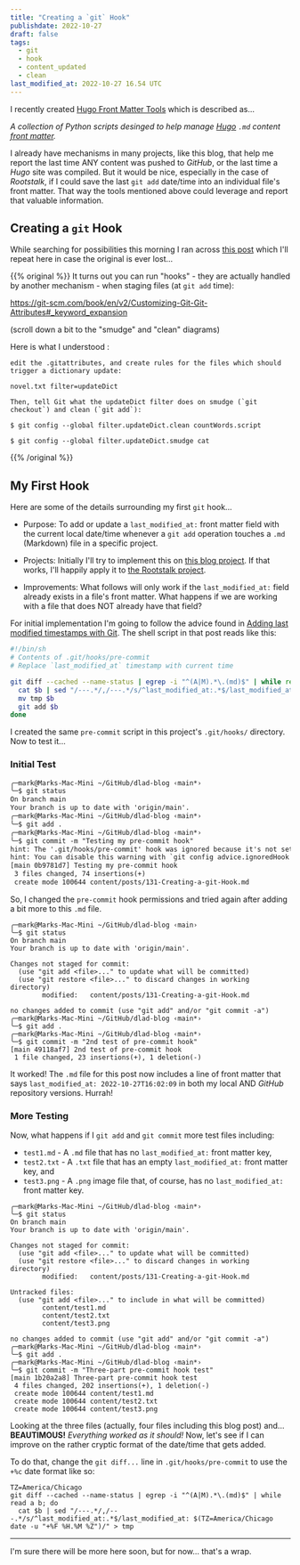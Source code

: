 ```yaml
---
title: "Creating a `git` Hook"
publishdate: 2022-10-27
draft: false
tags:
  - git
  - hook
  - content_updated
  - clean
last_modified_at: 2022-10-27 16.54 UTC
---
```


I recently created [Hugo Front Matter Tools](https://github.com/Digital-Grinnell/hugo-front-matter-tools) which is described as...

_A collection of Python scripts desinged to help manage [Hugo](https://gohugo.io) `.md` content [front matter](https://gohugo.io/content-management/front-matter/)._

I already have mechanisms in many projects, like this blog, that help me report the last time ANY content was pushed to _GitHub_, or the last time a _Hugo_ site was compiled.  But it would be nice, especially in the case of _Rootstalk_, if I could save the last `git add` date/time into an individual file's front matter.  That way the tools mentioned above could leverage and report that valuable information.

## Creating a `git` Hook

While searching for possibilities this morning I ran across [this post](https://stackoverflow.com/a/17360528) which I'll repeat here in case the original is ever lost...

{{% original %}}
It turns out you can run "hooks" - they are actually handled by another mechanism - when staging files (at `git add` time):

https://git-scm.com/book/en/v2/Customizing-Git-Git-Attributes#_keyword_expansion

(scroll down a bit to the "smudge" and "clean" diagrams)

Here is what I understood :

    edit the .gitattributes, and create rules for the files which should trigger a dictionary update:

    novel.txt filter=updateDict

    Then, tell Git what the updateDict filter does on smudge (`git checkout`) and clean (`git add`):

    $ git config --global filter.updateDict.clean countWords.script

    $ git config --global filter.updateDict.smudge cat

{{% /original %}}

## My First Hook

Here are some of the details surrounding my first `git` hook...

- Purpose: To add or update a `last_modified_at:` front matter field with the current local date/time whenever a `git add` operation touches a `.md` (Markdown) file in a specific project.

- Projects: Initially I'll try to implement this on [this blog project](https://github.com/Digital-Grinnell/dlad-blog).  If that works, I'll happily apply it to [the Rootstalk project](https://github.com/Digital-Grinnell/rootstalk).

- Improvements: What follows will only work if the `last_modified_at:` field already exists in a file's front matter.  What happens if we are working with a file that does NOT already have that field?

For initial implementation I'm going to follow the advice found in [Adding last modified timestamps with Git](https://mademistakes.com/notes/adding-last-modified-timestamps-with-git/).  The shell script in that post reads like this:

```sh
#!/bin/sh
# Contents of .git/hooks/pre-commit
# Replace `last_modified_at` timestamp with current time

git diff --cached --name-status | egrep -i "^(A|M).*\.(md)$" | while read a b; do
  cat $b | sed "/---.*/,/---.*/s/^last_modified_at:.*$/last_modified_at: $(date -u "+%Y-%m-%dT%H:%M:%S")/" > tmp
  mv tmp $b
  git add $b
done
```

I created the same `pre-commit` script in this project's `.git/hooks/` directory.  Now to test it...

### Initial Test

```txt
╭─mark@Marks-Mac-Mini ~/GitHub/dlad-blog ‹main*› 
╰─$ git status
On branch main
Your branch is up to date with 'origin/main'.
╭─mark@Marks-Mac-Mini ~/GitHub/dlad-blog ‹main*› 
╰─$ git add .
╭─mark@Marks-Mac-Mini ~/GitHub/dlad-blog ‹main*› 
╰─$ git commit -m "Testing my pre-commit hook"
hint: The '.git/hooks/pre-commit' hook was ignored because it's not set as executable.
hint: You can disable this warning with `git config advice.ignoredHook false`.
[main 0b9781d7] Testing my pre-commit hook
 3 files changed, 74 insertions(+)
 create mode 100644 content/posts/131-Creating-a-git-Hook.md
```

So, I changed the `pre-commit` hook permissions and tried again after adding a bit more to this `.md` file.

```
╭─mark@Marks-Mac-Mini ~/GitHub/dlad-blog ‹main› 
╰─$ git status
On branch main
Your branch is up to date with 'origin/main'.

Changes not staged for commit:
  (use "git add <file>..." to update what will be committed)
  (use "git restore <file>..." to discard changes in working directory)
        modified:   content/posts/131-Creating-a-git-Hook.md

no changes added to commit (use "git add" and/or "git commit -a")
╭─mark@Marks-Mac-Mini ~/GitHub/dlad-blog ‹main*› 
╰─$ git add .
╭─mark@Marks-Mac-Mini ~/GitHub/dlad-blog ‹main*› 
╰─$ git commit -m "2nd test of pre-commit hook"
[main 49118af7] 2nd test of pre-commit hook
 1 file changed, 23 insertions(+), 1 deletion(-)
 ```

It worked!  The `.md` file for this post now includes a line of front matter that says `last_modified_at: 2022-10-27T16:02:09` in both my local AND _GitHub_ repository versions.  Hurrah!

### More Testing

Now, what happens if I `git add` and `git commit` more test files including:

  - `test1.md` - A `.md` file that has no `last_modified_at:` front matter key,
  - `test2.txt` - A `.txt` file that has an empty `last_modified_at:` front matter key, and
  - `test3.png` - A `.png` image file that, of course, has no `last_modified_at:` front matter key.

```
╭─mark@Marks-Mac-Mini ~/GitHub/dlad-blog ‹main*› 
╰─$ git status
On branch main
Your branch is up to date with 'origin/main'.

Changes not staged for commit:
  (use "git add <file>..." to update what will be committed)
  (use "git restore <file>..." to discard changes in working directory)
        modified:   content/posts/131-Creating-a-git-Hook.md

Untracked files:
  (use "git add <file>..." to include in what will be committed)
        content/test1.md
        content/test2.txt
        content/test3.png

no changes added to commit (use "git add" and/or "git commit -a")
╭─mark@Marks-Mac-Mini ~/GitHub/dlad-blog ‹main*› 
╰─$ git add .
╭─mark@Marks-Mac-Mini ~/GitHub/dlad-blog ‹main*› 
╰─$ git commit -m "Three-part pre-commit hook test"
[main 1b20a2a8] Three-part pre-commit hook test
 4 files changed, 202 insertions(+), 1 deletion(-)
 create mode 100644 content/test1.md
 create mode 100644 content/test2.txt
 create mode 100644 content/test3.png
 ```

 Looking at the three files (actually, four files including this blog post) and...  **BEAUTIMOUS!**  _Everything worked as it should!_  Now, let's see if I can improve on the rather cryptic format of the date/time that gets added.

To do that, change the `git diff...` line in `.git/hooks/pre-commit` to use the `+%c` date format like so:

```
TZ=America/Chicago
git diff --cached --name-status | egrep -i "^(A|M).*\.(md)$" | while read a b; do
  cat $b | sed "/---.*/,/---.*/s/^last_modified_at:.*$/last_modified_at: $(TZ=America/Chicago date -u "+%F %H.%M %Z")/" > tmp
```

---

I'm sure there will be more here soon, but for now... that's a wrap.
